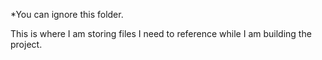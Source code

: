 *You can ignore this folder.

This is where I am storing files I need to reference while I am building the project.
